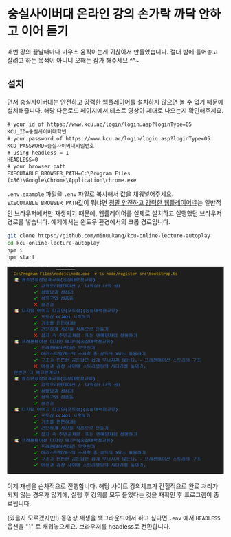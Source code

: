 # 숭실사이버대 온라인 강의 손가락 까닥 안하고 이어 듣기

매번 강의 끝날때마다 마우스 움직이는게 귀찮아서 만들었습니다. 절대 밤에 틀어놓고 잘려고 하는 목적이 아니니 오해는 삼가 해주세요 ^^~

## 설치

먼저 숭실사이버대는 [안전하고 강력한 웹플레이어](https://www.axissoft.co.kr/solution_test_starplayer.php)를 설치하지 않으면 볼 수 없기 때문에 설치해줍니다. 해당 다운로드 페이지에서 테스트 영상이 제대로 나오는지 확인해주세요.

```env
# your id of https://www.kcu.ac/login/login.asp?loginType=05
KCU_ID=숭실사이버대학번
# your password of https://www.kcu.ac/login/login.asp?loginType=05
KCU_PASSWORD=숭실사이버대비밀번호
# using headless = 1
HEADLESS=0
# your browser path
EXECUTABLE_BROWSER_PATH=C:\Program Files (x86)\Google\Chrome\Application\chrome.exe
```

`.env.example` 파일을 `.env` 파일로 복사해서 값을 채워넣어주세요.
`EXECUTABLE_BROWSER_PATH`값이 뭐냐면 [정말 안전하고 강력한 웹플레이어👎](https://www.axissoft.co.kr/solution_test_starplayer.php)는 일반적인 브라우저에서만 재생되기 때문에, 웹플레이어를 실제로 설치하고 실행했던 브라우저 경로를 넣습니다. 예제에서는 윈도우 환경에서의 크롬 경로입니다.

```bash
git clone https://github.com/minuukang/kcu-online-lecture-autoplay
cd kcu-online-lecture-autoplay
npm i
npm start
```

![image](./.github/process.png)

이제 재생을 순차적으로 진행합니다. 해당 사이트 강의체크가 간헐적으로 완료 처리가 되지 않는 경우가 많기에, 실행 후 강의를 모두 들었다는 것을 재확인 후 프로그램이 종료됩니다.

(있을지 모르겠지만!) 동영상 재생을 백그라운드에서 하고 싶다면 `.env` 에서 `HEADLESS` 옵션을 "1" 로 채워놓으세요. 브라우저를 headless로 전환합니다.
